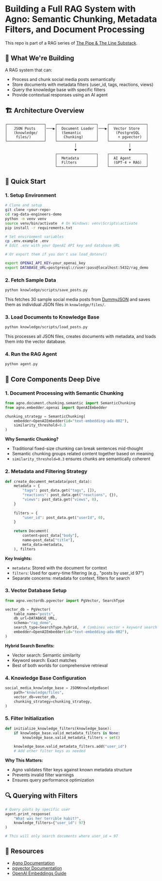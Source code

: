 # Building a Full RAG System with Agno: Semantic Chunking, Metadata Filters, and Document Processing

This repo is part of a RAG series of [The Pipe & The Line Substack](https://thepipeandtheline.substack.com/).

## 🎯 What We're Building

A RAG system that can:
- Process and chunk social media posts semantically
- Store documents with metadata filters (user_id, tags, reactions, views)
- Query the knowledge base with specific filters
- Provide contextual responses using an AI agent

## 🏗️ Architecture Overview

```
┌─────────────────┐    ┌──────────────────┐    ┌─────────────────┐
│   JSON Posts    │───▶│  Document Loader │───▶│  Vector Store   │
│   (knowledge/   │    │  (Semantic       │    │   (PostgreSQL   │
│    files/)      │    │   Chunking)      │    │    + pgvector)  │
└─────────────────┘    └──────────────────┘    └─────────────────┘
                                │                        │
                                ▼                        ▼
                       ┌──────────────────┐    ┌─────────────────┐
                       │  Metadata        │    │  AI Agent       │
                       │  Filters         │    │  (GPT-4 + RAG)  │
                       └──────────────────┘    └─────────────────┘
```

## 🚀 Quick Start

### 1. Setup Environment

```bash
# Clone and setup
git clone <your-repo>
cd rag-data-engineers-demo
python -m venv venv
source venv/bin/activate  # On Windows: venv\Scripts\activate
pip install -r requirements.txt

# Set environment variables
cp .env.example .env
# Edit .env with your OpenAI API key and database URL

# Or export them if you don't use load_dotenv()

export OPENAI_API_KEY=your_openai_key
export DATABASE_URL=postgresql://user:pass@localhost:5432/rag_demo
```

### 2. Fetch Sample Data

```bash
python knowledge/scripts/save_posts.py
```

This fetches 30 sample social media posts from [DummyJSON](https://dummyjson.com/posts) and saves them as individual JSON files in `knowledge/files/`.

### 3. Load Documents to Knowledge Base

```bash
python knowledge/scripts/load_posts.py
```

This processes all JSON files, creates documents with metadata, and loads them into the vector database.

### 4. Run the RAG Agent

```bash
python agent.py
```

## 🔧 Core Components Deep Dive

### 1. Document Processing with Semantic Chunking

```python
from agno.document.chunking.semantic import SemanticChunking
from agno.embedder.openai import OpenAIEmbedder

chunking_strategy = SemanticChunking(
    embedder=OpenAIEmbedder(id="text-embedding-ada-002"), 
    similarity_threshold=0.3
)
```

**Why Semantic Chunking?**
- Traditional fixed-size chunking can break sentences mid-thought
- Semantic chunking groups related content together based on meaning
- `similarity_threshold=0.3` ensures chunks are semantically coherent

### 2. Metadata and Filtering Strategy

```python
def create_document_metadata(post_data):
    metadata = {
        "tags": post_data.get("tags", []),
        "reactions": post_data.get("reactions", {}),
        "views": post_data.get("views", 0),
    }
    
    filters = {
        "user_id": post_data.get("userId", 0),
    }
    
    return Document(
        content=post_data["body"],
        name=post_data["title"],
        meta_data=metadata,
    ), filters
```

**Key Insights:**
- `metadata`: Stored with the document for context
- `filters`: Used for query-time filtering (e.g., "posts by user_id 97")
- Separate concerns: metadata for context, filters for search

### 3. Vector Database Setup

```python
from agno.vectordb.pgvector import PgVector, SearchType

vector_db = PgVector(
    table_name="posts",
    db_url=DATABASE_URL,
    schema="rag_demo",
    search_type=SearchType.hybrid,  # Combines vector + keyword search
    embedder=OpenAIEmbedder(id="text-embedding-ada-002"),
)
```

**Hybrid Search Benefits:**
- Vector search: Semantic similarity
- Keyword search: Exact matches
- Best of both worlds for comprehensive retrieval

### 4. Knowledge Base Configuration

```python
social_media_knowledge_base = JSONKnowledgeBase(
    path="knowledge/files",
    vector_db=vector_db,
    chunking_strategy=chunking_strategy,
)
```

### 5. Filter Initialization

```python
def initialize_knowledge_filters(knowledge_base):
    if knowledge_base.valid_metadata_filters is None:
        knowledge_base.valid_metadata_filters = set()
    
    knowledge_base.valid_metadata_filters.add("user_id")
    # Add other filter keys as needed
```

**Why This Matters:**
- Agno validates filter keys against known metadata structure
- Prevents invalid filter warnings
- Ensures query performance optimization

## 🔍 Querying with Filters

```python
# Query posts by specific user
agent.print_response(
    "What was her terrible habit?",
    knowledge_filters={"user_id": 97}
)

# This will only search documents where user_id = 97
```

## 🔗 Resources

- [Agno Documentation](https://github.com/agno-ai/agno)
- [pgvector Documentation](https://github.com/pgvector/pgvector)
- [OpenAI Embeddings Guide](https://platform.openai.com/docs/guides/embeddings)
